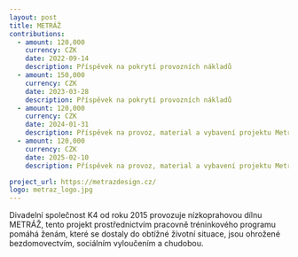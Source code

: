 ```yaml
---
layout: post
title: METRÁŽ
contributions:
  - amount: 120,000
    currency: CZK
    date: 2022-09-14
    description: Příspěvek na pokrytí provozních nákladů
  - amount: 150,000
    currency: CZK
    date: 2023-03-28
    description: Příspěvek na pokrytí provozních nákladů
  - amount: 120,000
    currency: CZK
    date: 2024-01-31
    description: Příspěvek na provoz, material a vybavení projektu Metráž
  - amount: 120,000
    currency: CZK
    date: 2025-02-10
    description: Příspěvek na provoz, material a vybavení projektu Metráž

project_url: https://metrazdesign.cz/
logo: metraz_logo.jpg
---
```


Divadelní společnost K4 od roku 2015 provozuje nízkoprahovou dílnu METRÁŽ, tento projekt prostřednictvím pracovně tréninkového programu pomáhá ženám, které se dostaly do obtížné životní situace, jsou ohrožené bezdomovectvím,
sociálním vyloučením a chudobou.
